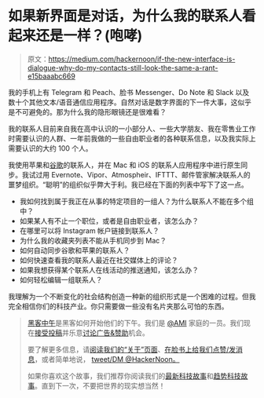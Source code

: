 # 如果新界面是对话，为什么我的联系人看起来还是一样？(咆哮)

> 原文：<https://medium.com/hackernoon/if-the-new-interface-is-dialogue-why-do-my-contacts-still-look-the-same-a-rant-e15baaabc669>

我的手机上有 Telegram 和 Peach、脸书 Messenger、Do Note 和 Slack 以及数十个其他文本/语音通信应用程序。自然对话是数字界面的下一件大事，这似乎是不可避免的。那为什么我的隐形眼镜还是很难看？

我的联系人目前来自我在高中认识的一小部分人、一些大学朋友、我在零售业工作时需要认识的人群、一年前我做的一些自由职业者的各种联系信息，以及我实际上需要认识的大约 100 个人。

我使用苹果和[谷歌](https://hackernoon.com/tagged/google)的联系人，并在 Mac 和 iOS 的联系人应用程序中进行原生同步。我试过用 Evernote、Vipor、Atmospheir、IFTTT、邮件管家解决联系人的噩梦组织。“聪明”的组织似乎弊大于利。我已经在下面的列表中写下了这一点。

*   我如何找到属于我正在从事的特定项目的一组人？为什么联系人不能在多个组中？
*   如果某人有不止一个职位，或者是自由职业者，该怎么办？
*   在哪里可以将 Instagram 帐户链接到联系人？
*   为什么我的收藏夹列表不能从手机同步到 Mac？
*   如何自动同步谷歌和苹果的联系人？
*   如何快速查看我的联系人最近在社交媒体上的评论？
*   如果我想获得某个联系人在线活动的推送通知，该怎么办？
*   如何轻松编辑一组联系人？

我理解为一个不断变化的社会结构创造一种新的组织形式是一个困难的过程。但我完全相信你们的科技产业。你只需要做一些没有名片夹那么可怕的东西。

> [黑客中午](http://bit.ly/Hackernoon)是黑客如何开始他们的下午。我们是 [@AMI](http://bit.ly/atAMIatAMI) 家庭的一员。我们现在[接受投稿](http://bit.ly/hackernoonsubmission)并乐意[讨论广告&赞助](mailto:partners@amipublications.com)机会。
> 
> 要了解更多信息，请[阅读我们的“关于”页面](https://goo.gl/4ofytp)、[在脸书上给我们点赞/发消息](http://bit.ly/HackernoonFB)，或者简单地说， [tweet/DM @HackerNoon。](https://goo.gl/k7XYbx)
> 
> 如果你喜欢这个故事，我们推荐你阅读我们的[最新科技故事](http://bit.ly/hackernoonlatestt)和[趋势科技故事](https://hackernoon.com/trending)。直到下一次，不要把世界的现实想当然！
